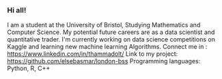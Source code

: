 ### Hi all!

I am a student at the University of Bristol, Studying Mathematics and Computer Science. My potential future careers are as a data scientist and quantitative trader.
I'm currently working on data science competitions on Kaggle and learning new machine learning Algorithms.
Connect me in : https://www.linkedin.com/in/thammadolt/
Link to my project: https://github.com/elsebasmar/london-bss
Programming languages: Python, R, C++

<!--
**don2001/don2001** is a ✨ _special_ ✨ repository because its `README.md` (this file) appears on your GitHub profile.

Here are some ideas to get you started:

- 🔭 I’m currently working on ...
- 🌱 I’m currently learning ...
- 👯 I’m looking to collaborate on ...
- 🤔 I’m looking for help with ...
- 💬 Ask me about ...
- 📫 How to reach me: ...
- 😄 Pronouns: ...
- ⚡ Fun fact: ...
-->
